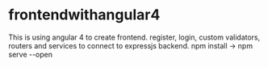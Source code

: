 # frontendwithangular4
This is using angular 4 to create frontend. register, login, custom validators, routers and services to connect to expressjs backend.
npm install -> npm serve --open 
